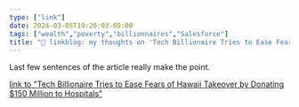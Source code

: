 ```yaml
---
type: ["link"]
date: 2024-03-05T19:20:03-05:00
tags: ["wealth","poverty","billionnaires","Salesforce"]
title: "🔗 linkblog: my thoughts on 'Tech Billionaire Tries to Ease Fears of Hawaii Takeover by Donating $150 Million to Hospitals'"
---
```

Last few sentences of the article really make the point.

[link to "Tech Billionaire Tries to Ease Fears of Hawaii Takeover by Donating $150 Million to Hospitals"](https://gizmodo.com/tech-billionaire-tries-to-ease-fears-of-hawaii-takeover-1851309539)
